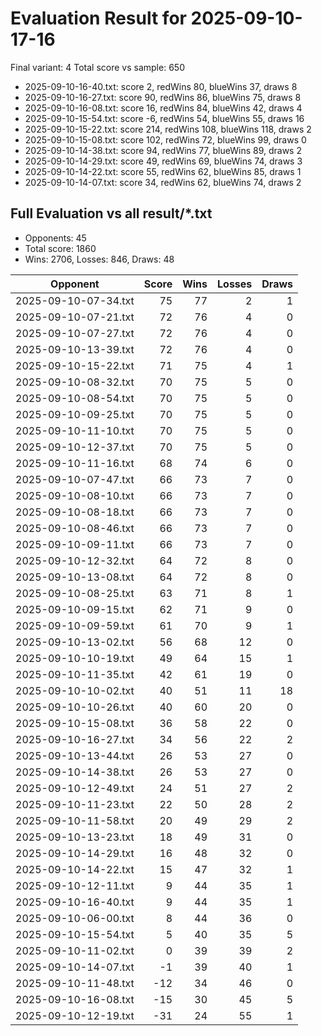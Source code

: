 # Evaluation Result for 2025-09-10-17-16

Final variant: 4
Total score vs sample: 650

- 2025-09-10-16-40.txt: score 2, redWins 80, blueWins 37, draws 8
- 2025-09-10-16-27.txt: score 90, redWins 86, blueWins 75, draws 8
- 2025-09-10-16-08.txt: score 16, redWins 84, blueWins 42, draws 4
- 2025-09-10-15-54.txt: score -6, redWins 54, blueWins 55, draws 16
- 2025-09-10-15-22.txt: score 214, redWins 108, blueWins 118, draws 2
- 2025-09-10-15-08.txt: score 102, redWins 72, blueWins 99, draws 0
- 2025-09-10-14-38.txt: score 94, redWins 77, blueWins 89, draws 2
- 2025-09-10-14-29.txt: score 49, redWins 69, blueWins 74, draws 3
- 2025-09-10-14-22.txt: score 55, redWins 62, blueWins 85, draws 1
- 2025-09-10-14-07.txt: score 34, redWins 62, blueWins 74, draws 2

## Full Evaluation vs all result/*.txt
- Opponents: 45
- Total score: 1860
- Wins: 2706, Losses: 846, Draws: 48

| Opponent | Score | Wins | Losses | Draws |
|---|---:|---:|---:|---:|
| 2025-09-10-07-34.txt | 75 | 77 | 2 | 1 |
| 2025-09-10-07-21.txt | 72 | 76 | 4 | 0 |
| 2025-09-10-07-27.txt | 72 | 76 | 4 | 0 |
| 2025-09-10-13-39.txt | 72 | 76 | 4 | 0 |
| 2025-09-10-15-22.txt | 71 | 75 | 4 | 1 |
| 2025-09-10-08-32.txt | 70 | 75 | 5 | 0 |
| 2025-09-10-08-54.txt | 70 | 75 | 5 | 0 |
| 2025-09-10-09-25.txt | 70 | 75 | 5 | 0 |
| 2025-09-10-11-10.txt | 70 | 75 | 5 | 0 |
| 2025-09-10-12-37.txt | 70 | 75 | 5 | 0 |
| 2025-09-10-11-16.txt | 68 | 74 | 6 | 0 |
| 2025-09-10-07-47.txt | 66 | 73 | 7 | 0 |
| 2025-09-10-08-10.txt | 66 | 73 | 7 | 0 |
| 2025-09-10-08-18.txt | 66 | 73 | 7 | 0 |
| 2025-09-10-08-46.txt | 66 | 73 | 7 | 0 |
| 2025-09-10-09-11.txt | 66 | 73 | 7 | 0 |
| 2025-09-10-12-32.txt | 64 | 72 | 8 | 0 |
| 2025-09-10-13-08.txt | 64 | 72 | 8 | 0 |
| 2025-09-10-08-25.txt | 63 | 71 | 8 | 1 |
| 2025-09-10-09-15.txt | 62 | 71 | 9 | 0 |
| 2025-09-10-09-59.txt | 61 | 70 | 9 | 1 |
| 2025-09-10-13-02.txt | 56 | 68 | 12 | 0 |
| 2025-09-10-10-19.txt | 49 | 64 | 15 | 1 |
| 2025-09-10-11-35.txt | 42 | 61 | 19 | 0 |
| 2025-09-10-10-02.txt | 40 | 51 | 11 | 18 |
| 2025-09-10-10-26.txt | 40 | 60 | 20 | 0 |
| 2025-09-10-15-08.txt | 36 | 58 | 22 | 0 |
| 2025-09-10-16-27.txt | 34 | 56 | 22 | 2 |
| 2025-09-10-13-44.txt | 26 | 53 | 27 | 0 |
| 2025-09-10-14-38.txt | 26 | 53 | 27 | 0 |
| 2025-09-10-12-49.txt | 24 | 51 | 27 | 2 |
| 2025-09-10-11-23.txt | 22 | 50 | 28 | 2 |
| 2025-09-10-11-58.txt | 20 | 49 | 29 | 2 |
| 2025-09-10-13-23.txt | 18 | 49 | 31 | 0 |
| 2025-09-10-14-29.txt | 16 | 48 | 32 | 0 |
| 2025-09-10-14-22.txt | 15 | 47 | 32 | 1 |
| 2025-09-10-12-11.txt | 9 | 44 | 35 | 1 |
| 2025-09-10-16-40.txt | 9 | 44 | 35 | 1 |
| 2025-09-10-06-00.txt | 8 | 44 | 36 | 0 |
| 2025-09-10-15-54.txt | 5 | 40 | 35 | 5 |
| 2025-09-10-11-02.txt | 0 | 39 | 39 | 2 |
| 2025-09-10-14-07.txt | -1 | 39 | 40 | 1 |
| 2025-09-10-11-48.txt | -12 | 34 | 46 | 0 |
| 2025-09-10-16-08.txt | -15 | 30 | 45 | 5 |
| 2025-09-10-12-19.txt | -31 | 24 | 55 | 1 |